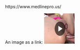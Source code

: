<head>
	https://www.medlinepro.us/
</head>
<body>
	<p>
An image as a link: <a href="www.medlinepro.us">
<img border="0" alt="W3Schools" img src="17.png" width="100" height="100">
</a>
</p>
</body>
